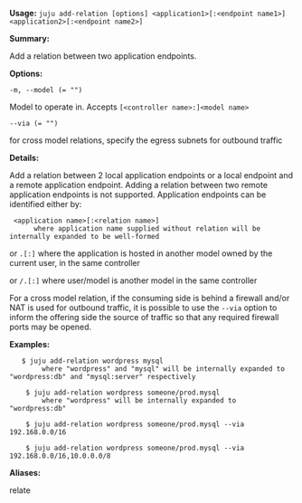 **Usage:** `juju add-relation [options] <application1>[:<endpoint name1>] <application2>[:<endpoint name2>]`

**Summary:**

Add a relation between two application endpoints.

**Options:**

`-m, --model (= "")`

Model to operate in. Accepts `[<controller name>:]<model name>`

`--via (= "")`

for cross model relations, specify the egress subnets for outbound traffic

**Details:**

Add a relation between 2 local application endpoints or a local endpoint and a remote application endpoint. Adding a relation between two remote application endpoints is not supported. Application endpoints can be identified either by:

     <application name>[:<relation name>]
          where application name supplied without relation will be internally expanded to be well-formed
or `.[:]` where the application is hosted in another model owned by the current user, in the same controller

or `/.[:]` where user/model is another model in the same controller

For a cross model relation, if the consuming side is behind a firewall and/or NAT is used for outbound traffic, it is possible to use the `--via` option to inform the offering side the source of traffic so that any required firewall ports may be opened.

**Examples:**

       $ juju add-relation wordpress mysql
            where "wordpress" and "mysql" will be internally expanded to "wordpress:db" and "mysql:server" respectively

        $ juju add-relation wordpress someone/prod.mysql
            where "wordpress" will be internally expanded to "wordpress:db"

        $ juju add-relation wordpress someone/prod.mysql --via 192.168.0.0/16

        $ juju add-relation wordpress someone/prod.mysql --via 192.168.0.0/16,10.0.0.0/8
**Aliases:**

relate
